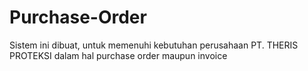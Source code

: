 # Purchase-Order
Sistem ini dibuat, untuk memenuhi kebutuhan perusahaan PT. THERIS PROTEKSI dalam hal purchase order maupun invoice
